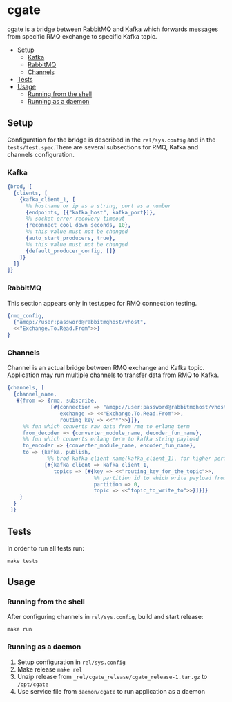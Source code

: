 # cgate
cgate is a bridge between RabbitMQ and Kafka which forwards messages from specific RMQ exchange to specific Kafka topic.


  - [Setup](#setup)
    - [Kafka](#kafka)
    - [RabbitMQ](#rabbitmq)
    - [Channels](#channels)
  - [Tests](#tests)
  - [Usage](#usage)
    - [Running from the shell](#running-from-the-shell)
    - [Running as a daemon](#running-as-a-daemon)

## Setup
Configuration for the bridge is described in the `rel/sys.config` and in the `tests/test.spec`.There are several subsections for RMQ, Kafka and channels configuration.

### Kafka
```erlang
{brod, [
  {clients, [
    {kafka_client_1, [
      %% hostname or ip as a string, port as a number
      {endpoints, [{"kafka_host", kafka_port}]}, 
      %% socket error recovery timeout
      {reconnect_cool_down_seconds, 10},         
      %% this value must not be changed
      {auto_start_producers, true},              
      %% this value must not be changed
      {default_producer_config, []}             
    ]}
  ]}
]}
```
### RabbitMQ
This section appears only in test.spec for RMQ connection testing.
```erlang
{rmq_config, 
  {"amqp://user:password@rabbitmqhost/vhost", 
  <<"Exchange.To.Read.From">>}
}
```
### Channels
Channel is an actual bridge between RMQ exchange and Kafka topic. Application may run multiple channels to transfer data from RMQ to Kafka.
```erlang
{channels, [
  {channel_name, 
   #{from => {rmq, subscribe,
              [#{connection => "amqp://user:password@rabbitmqhost/vhost",
                 exchange => <<"Exchange.To.Read.From">>,
                 routing_key => <<"*">>}]},
     %% fun which converts raw data from rmq to erlang term            
     from_decoder => {converter_module_name, decoder_fun_name},   
     %% fun which converts erlang term to kafka string payload   
     to_encoder => {converter_module_name, encoder_fun_name},        
     to => {kafka, publish, 
             %% brod kafka client name(kafka_client_1), for higher performance it should be unique client for each subscriber
            [#{kafka_client => kafka_client_1,                       
               topics => [#{key => <<"routing_key_for_the_topic">>,
                            %% partition id to which write payload from RMQ
                            partition => 0,                          
                            topic => <<"topic_to_write_to">>}]}]}
    }
  }
 ]}
```

## Tests
In order to run all tests run:
```
make tests
```

## Usage
### Running from the shell
After configuring channels in `rel/sys.config`, build and start release:
```
make run
```

### Running as a daemon
1. Setup configuration in `rel/sys.config`
2. Make release `make rel`
3. Unzip release from `_rel/cgate_release/cgate_release-1.tar.gz` to `/opt/cgate`
4. Use service file from `daemon/cgate` to run application as a daemon



  